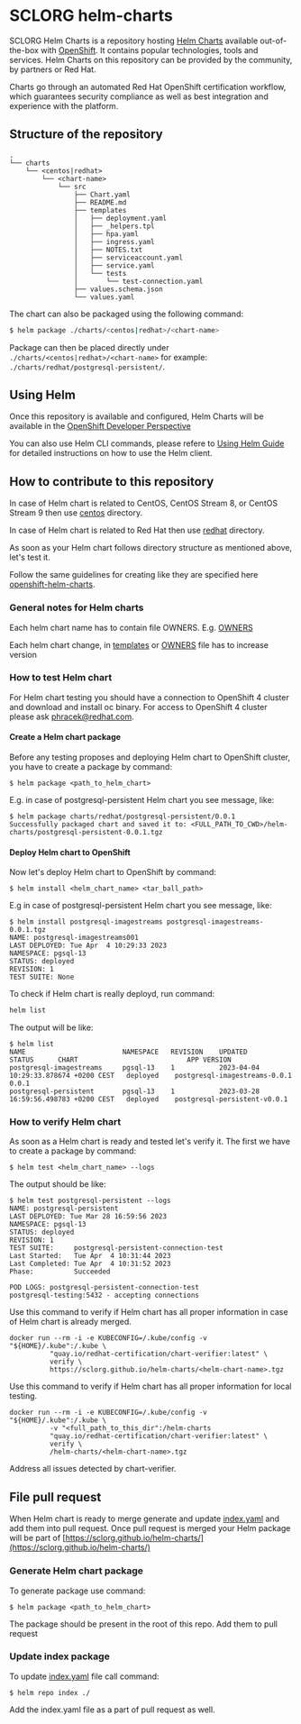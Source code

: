 # SCLORG helm-charts

SCLORG Helm Charts is a repository hosting [Helm Charts](https://github.com/helm/helm) available out-of-the-box with [OpenShift](https://www.openshift.com/). It contains popular technologies, tools and services. Helm Charts on this repository can be provided by the community, by partners or Red Hat. 

Charts go through an automated Red Hat OpenShift certification workflow, which guarantees security compliance as well as best integration and experience with the platform.

## Structure of the repository

```
.
└── charts
    └── <centos|redhat>
        └── <chart-name>
            └── src
                ├── Chart.yaml
                ├── README.md
                ├── templates
                │   ├── deployment.yaml
                │   ├── _helpers.tpl
                │   ├── hpa.yaml
                │   ├── ingress.yaml
                │   ├── NOTES.txt
                │   ├── serviceaccount.yaml
                │   ├── service.yaml
                │   └── tests
                │       └── test-connection.yaml
                ├── values.schema.json
                └── values.yaml
```

The chart can also be packaged using the following command:

```bash
$ helm package ./charts/<centos|redhat>/<chart-name>
```

Package can then be placed directly under `./charts/<centos|redhat>/<chart-name>` for example: `./charts/redhat/postgresql-persistent/`.

## Using Helm

Once this repository is available and configured, Helm Charts will be available in the [OpenShift Developer Perspective](https://docs.openshift.com/container-platform/latest/applications/application_life_cycle_management/odc-working-with-helm-charts-using-developer-perspective.html)

You can also use Helm CLI commands, please refere to [Using Helm Guide](https://helm.sh/docs/intro/using_helm/) for detailed instructions on how to use the Helm client.

## How to contribute to this repository

In case of Helm chart is related to CentOS, CentOS Stream 8, or CentOS Stream 9 then use [centos](charts/centos) directory.

In case of Helm chart is related to Red Hat then use [redhat](charts/redhat) directory.

As soon as your Helm chart follows directory structure as mentioned above, let's test it.

Follow the same guidelines for creating like they are specified here [openshift-helm-charts](https://github.com/openshift-helm-charts/charts/tree/main/docs).

### General notes for Helm charts
Each helm chart name has to contain file OWNERS. E.g. [OWNERS](./charts/redhat/postgresql-imagestreams/OWNERS)

Each helm chart change, in [templates](./charts/redhat/postgresql-persistent/0.0.1/templates) or [OWNERS](./charts/redhat/postgresql-persistent/OWNERS) file
has to increase version

### How to test Helm chart

For Helm chart testing you should have a connection to OpenShift 4 cluster and download and install oc binary.
For access to OpenShift 4 cluster please ask phracek@redhat.com.

#### Create a Helm chart package

Before any testing proposes and deploying Helm chart to OpenShift cluster, you have to create a package by command:

```commandline
$ helm package <path_to_helm_chart>
```

E.g. in case of postgresql-persistent Helm chart you see message, like:

```commandline
$ helm package charts/redhat/postgresql-persistent/0.0.1
Successfully packaged chart and saved it to: <FULL_PATH_TO_CWD>/helm-charts/postgresql-persistent-0.0.1.tgz
```

#### Deploy Helm chart to OpenShift

Now let's deploy Helm chart to OpenShift by command:

```commandline
$ helm install <helm_chart_name> <tar_ball_path>
```

E.g in case of postgresql-persistent Helm chart you see message, like:

```commandline
$ helm install postgresql-imagestreams postgresql-imagestreams-0.0.1.tgz
NAME: postgresql-imagestreams001
LAST DEPLOYED: Tue Apr  4 10:29:33 2023
NAMESPACE: pgsql-13
STATUS: deployed
REVISION: 1
TEST SUITE: None
```

To check if Helm chart is really deployd, run command:

```bash
helm list
```

The output will be like:

```commandline
$ helm list
NAME                      	NAMESPACE	REVISION	UPDATED                              	STATUS  	CHART                        	APP VERSION
postgresql-imagestreams  	pgsql-13 	1       	2023-04-04 10:29:33.878674 +0200 CEST	deployed	postgresql-imagestreams-0.0.1	0.0.1
postgresql-persistent     	pgsql-13 	1       	2023-03-28 16:59:56.498783 +0200 CEST	deployed	postgresql-persistent-v0.0.1
```

### How to verify Helm chart

As soon as a Helm chart is ready and tested let's verify it. The first we have to create a package by command:

```commandline
$ helm test <helm_chart_name> --logs
```

The output should be like:

```commandline
$ helm test postgresql-persistent --logs
NAME: postgresql-persistent
LAST DEPLOYED: Tue Mar 28 16:59:56 2023
NAMESPACE: pgsql-13
STATUS: deployed
REVISION: 1
TEST SUITE:     postgresql-persistent-connection-test
Last Started:   Tue Apr  4 10:31:44 2023
Last Completed: Tue Apr  4 10:31:52 2023
Phase:          Succeeded

POD LOGS: postgresql-persistent-connection-test
postgresql-testing:5432 - accepting connections
```


Use this command to verify if Helm chart has all proper information in case of Helm chart is already merged.

```commandline
docker run --rm -i -e KUBECONFIG=/.kube/config -v "${HOME}/.kube":/.kube \
          "quay.io/redhat-certification/chart-verifier:latest" \
          verify \
          https://sclorg.github.io/helm-charts/<helm-chart-name>.tgz
```

Use this command to verify if Helm chart has all proper information for local testing.

```commandline
docker run --rm -i -e KUBECONFIG=/.kube/config -v "${HOME}/.kube":/.kube \
          -v "<full_path_to_this_dir":/helm-charts
          "quay.io/redhat-certification/chart-verifier:latest" \
          verify \
          /helm-charts/<helm-chart-name>.tgz
```

Address all issues detected by chart-verifier.

## File pull request

When Helm chart is ready to merge generate and update [index.yaml](./index.yaml) and add them into pull request.
Once pull request is merged your Helm package will be part of [https://sclorg.github.io/helm-charts/](https://sclorg.github.io/helm-charts/)

### Generate Helm chart package

To generate package use command:
```commandline
$ helm package <path_to_helm_chart>
```

The package should be present in the root of this repo. Add them to pull request

### Update index package

To update [index.yaml](./index.yaml) file call command:
```commandline
$ helm repo index ./
```

Add the index.yaml file as a part of pull request as well.

